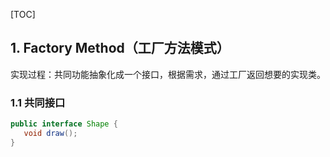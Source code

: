 [TOC]

## 1. Factory Method（工厂方法模式）

实现过程：共同功能抽象化成一个接口，根据需求，通过工厂返回想要的实现类。

### 1.1 共同接口

```java
public interface Shape {
   void draw();
}
```

